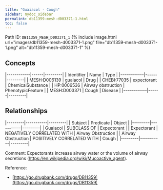 ```yaml
---
title: "Guaiacol - Cough"
sidebar: mydoc_sidebar
permalink: db11359-mesh-d003371-1.html
toc: false 
---
```



Path ID: `DB11359_MESH_D003371_1`
{% include image.html url="images/db11359-mesh-d003371-1.png" file="db11359-mesh-d003371-1.png" alt="db11359-mesh-d003371-1" %}

## Concepts

|------------|------|---------|
| Identifier | Name | Type    |
|------------|------|---------|
| MESH:D006139 | guaiacol | Drug |
| CHEBI:77035 | expectorant | ChemicalSubstance |
| HP:0006536 | Airway obstruction | PhenotypicFeature |
| MESH:D003371 | Cough | Disease |
|------------|------|---------|

## Relationships

|---------|-----------|---------|
| Subject | Predicate | Object  |
|---------|-----------|---------|
| Guaiacol | SUBCLASS OF | Expectorant |
| Expectorant | NEGATIVELY CORRELATED WITH | Airway Obstruction |
| Airway Obstruction | POSITIVELY CORRELATED WITH | Cough |
|---------|-----------|---------|

Comment: Expectorants increase airway water or the volume of airway secretions (https://en.wikipedia.org/wiki/Mucoactive_agent).

Reference: 
  - [https://go.drugbank.com/drugs/DB11359](https://go.drugbank.com/drugs/DB11359)
